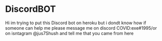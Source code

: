 # DiscordBOT
Hi im trying to put this Discord bot on heroku but i dondt know how if someone can help me please message me on discord COVID:exe#1995/or on isntagram @jus7Shush and tell me that you came from here 
